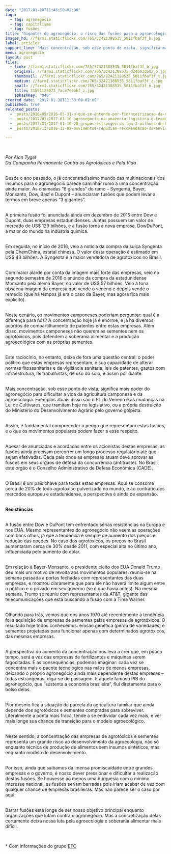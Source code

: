 ```yaml
---
date: "2017-01-20T11:46:50-02:00"
tags:
  - tag: agronegócio
  - tag: capitalismo
  - tag: fusões
title: "Gigantes do agronegócio: o risco das fusões para a agroecologia"
images_hd: //farm1.staticflickr.com/765/32421388535_5811fbaf3f_b.jpg
label: articles
support_line: "Mais concentração, sob esse ponto de vista, significa mais poder do agronegócio para dificultar a vida da agricultura camponesa"
menu: agronegócio
layout: post
files:
  - link: //farm1.staticflickr.com/765/32421388535_5811fbaf3f_b.jpg
    original: //farm1.staticflickr.com/765/32421388535_d24b03c6d2_o.jpg
    thumbnail: //farm1.staticflickr.com/765/32421388535_5811fbaf3f_t.jpg
    medium: //farm1.staticflickr.com/765/32421388535_5811fbaf3f_z.jpg
    small: //farm1.staticflickr.com/765/32421388535_5811fbaf3f_n.jpg
    title: 31591125073_7ace7e6bbf_z.jpg
    $$hashKey: "046"
created_date: "2017-01-20T11:53:00-02:00"
published: true
releated_posts:
  - _posts/2016/05/2016-05-31-o-que-se-entende-por-financeirizacao-da-natureza.md
  - _posts/2017/01/2017-01-10-agronegocio-na-amazonia-logistica-e-tecnologia-sustentam-modelo-colonialista.md
  - _posts/2017/01/2017-01-10-20-grupos-estrangeiros-tem-3-milhoes-de-ha-de-terras-no-brasil.md
  - _posts/2016/12/2016-12-02-movimentos-repudiam-recomendacao-da-anvisa-sobre-como-tirar-agrotoxicos-dos-alimentos.md

---
```

<p>&nbsp;</p>

<p><em>Por Alan Tygel<br />
Da Campanha Permanente Contra os Agrot&oacute;xicos e Pela Vida</em></p>

<p><br />
Desde o ano passado, o j&aacute; concentrad&iacute;ssimo mundo das multinacionais dos insumos para o agroneg&oacute;cio parece caminhar rumo a uma concentra&ccedil;&atilde;o ainda maior. As chamadas &ldquo;6 grandes&rdquo; do ramo &ndash; Syngenta, Bayer, Monsanto, Dow, Basf e Dupont &ndash; anunciaram fus&otilde;es que podem levar a termos em breve apenas &ldquo;3 gigantes&rdquo;.</p>

<p><br />
A primeira fus&atilde;o foi anunciada ainda em dezembro de 2015 entre Dow e Dupont, duas empresas estadunidenses. Juntas possuem um valor de mercado de US$ 129 bilh&otilde;es, e a fus&atilde;o torna a nova empresa, DowDuPont, a maior do mundo na ind&uacute;stria qu&iacute;mica.</p>

<p><br />
Em seguida, no in&iacute;cio de 2016, veio a not&iacute;cia da compra da su&iacute;&ccedil;a Syngenta pela ChemChina, estatal chinesa. O valor desta opera&ccedil;&atilde;o &eacute; estimado em US$ 43 bilh&otilde;es. A Syngenta &eacute; a maior vendedora de agrot&oacute;xicos no Brasil.</p>

<p><br />
Com maior alarde por conta da imagem mais forte das empresas, veio no segundo semestre de 2016 o an&uacute;ncio da compra da estadunidense Monsanto pela alem&atilde; Bayer, no valor de US$ 57 bilh&otilde;es. Veio &agrave; tona obscena imagem da empresa que vende o veneno e depois vende o rem&eacute;dio (que h&aacute; tempos j&aacute; era o caso da Bayer, mas agora fica mais expl&iacute;cito).</p>

<p><br />
Neste cen&aacute;rio, os movimentos camponeses poderiam perguntar: qual &eacute; a diferen&ccedil;a para n&oacute;s? A concentra&ccedil;&atilde;o hoje j&aacute; &eacute; enorme, e j&aacute; h&aacute; diversos acordos de compartilhamento de patentes entre estas empresas. Al&eacute;m disso, movimentos camponeses n&atilde;o querem as sementes nem os agrot&oacute;xicos, pois defendem a soberania alimentar e a produ&ccedil;&atilde;o agroecol&oacute;gica com as pr&oacute;prias sementes.</p>

<p><br />
Este racioc&iacute;nio, no entanto, deixa de fora uma quest&atilde;o central: o poder pol&iacute;tico que estas empresas representam, e sua capacidade de alterar normas fitossanit&aacute;rias e de vigil&acirc;ncia sanit&aacute;ria, leis de patentes, gastos com infraestrutura, lei trabalhistas, de uso do solo, e assim por diante.</p>

<p><br />
Mais concentra&ccedil;&atilde;o, sob esse ponto de vista, significa mais poder do agroneg&oacute;cio para dificultar a vida da agricultura camponesa e da agroecologia. Exemplos atuais disso s&atilde;o o PL do Veneno e as mudan&ccedil;as na Lei de Cultivares, que tramitam hoje no legislativo, ou a pr&oacute;pria destrui&ccedil;&atilde;o do Minist&eacute;rio do Desenvolvimento Agr&aacute;rio pelo governo golpista.</p>

<p><br />
Assim, &eacute; fundamental compreender o perigo que representam estas fus&otilde;es, e o que os movimentos populares podem fazer a esse respeito.</p>

<p><br />
Apesar de anunciadas e acordadas entre os acionistas destas empresas, as fus&otilde;es ainda precisam percorrer um longo processo regulat&oacute;rio at&eacute; que sejam efetivadas. Cada pa&iacute;s onde as empresas atuam deve aprovar as fus&otilde;es em seus &oacute;rg&atilde;os de defesa da concorr&ecirc;ncia (antitruste). No Brasil, este &oacute;rg&atilde;o &eacute; o Conselho Administrativo de Defesa Econ&ocirc;mica (CADE).</p>

<p><br />
O Brasil &eacute; um pa&iacute;s chave para todas estas empresas. Aqui se consome cerca de 20% de todo agrot&oacute;xico pulverizado no mundo, e ao contr&aacute;rio dos mercados europeu e estadunidense, a perspectiva &eacute; ainda de expans&atilde;o.</p>

<p><br />
<strong>Resist&ecirc;ncias</strong></p>

<p><br />
A fus&atilde;o entre Dow e DuPont tem enfrentado s&eacute;rias resist&ecirc;ncias na Europa e nos EUA. Mesmo representantes do agroneg&oacute;cio n&atilde;o veem as opera&ccedil;&otilde;es com bons olhos, j&aacute; que a tend&ecirc;ncia &eacute; sempre de aumento dos pre&ccedil;os e redu&ccedil;&atilde;o das op&ccedil;&otilde;es. No caso dos agrot&oacute;xicos, os pre&ccedil;os no Brasil aumentaram cerca de 30% desde 2011, com especial alta no &uacute;ltimo ano, influenciada pelo aumento do d&oacute;lar.</p>

<p><br />
Em rela&ccedil;&atilde;o &agrave; Bayer-Monsanto, o presidente eleito dos EUA Donald Trump deu mais um motivo de revolta aos movimentos populares: reuniu-se na semana passada a portas fechadas com representantes das duas empresas, e mostrou claramente que para ele n&atilde;o haver&aacute; limite algum entre o p&uacute;blico e o privado em seu governo (se &eacute; que havia antes). Na mesma semana, Trump se reuniu com representantes da AT&amp;T, gigante das telecomunica&ccedil;&otilde;es que est&aacute; buscando a fus&atilde;o com a Time Warner.</p>

<p><br />
Olhando para tr&aacute;s, vemos que dos anos 1970 at&eacute; recentemente a tend&ecirc;ncia foi a aquisi&ccedil;&atilde;o de empresas de sementes pelas empresas de agrot&oacute;xicos. O resultado hoje todos conhecemos: eros&atilde;o gen&eacute;tica (perda de variedades) e sementes projetadas para funcionar apenas com determinados agrot&oacute;xicos, das mesmas empresas.</p>

<p><br />
A perspectiva do aumento da concentra&ccedil;&atilde;o nos leva a crer que, em pouco tempo, ser&aacute; a vez das empresas de fertilizantes e m&aacute;quinas serem fagocitadas. E as consequ&ecirc;ncias, podemos imaginar: cada vez se concentra mais o pacote tecnol&oacute;gico nas m&atilde;os de menos empresas, deixando o pr&oacute;prio agroneg&oacute;cio ainda mais dependente destas empresas &ndash; todas estrangeiras, diga-se de passagem. E aquele famoso PIB do agroneg&oacute;cio, que &ldquo;sustenta a economia brasileira&rdquo;, flui diretamente para o bolso delas.</p>

<p><br />
Pior mesmo fica a situa&ccedil;&atilde;o da parcela da agricultura familiar que ainda depende dos agrot&oacute;xicos e sementes compradas para sobreviver. Literalmente a ponta mais fraca, tende a se endividar cada vez mais, e ver mais longe sua chance de transi&ccedil;&atilde;o para o modelo agroecol&oacute;gico.</p>

<p><br />
Neste sentido, a concentra&ccedil;&atilde;o das empresas de agrot&oacute;xicos e sementes representa um grande risco ao desenvolvimento da agroecologia, n&atilde;o s&oacute; enquanto t&eacute;cnica de produ&ccedil;&atilde;o de alimentos sem insumos sint&eacute;ticos, mas enquanto modelo de desenvolvimento.</p>

<p><br />
Por isso, ainda que saibamos da imensa promiscuidade entre grandes empresas e o governo, &eacute; nosso dever pressionar e dificultar a realiza&ccedil;&atilde;o destas fus&otilde;es. Se houvesse ao menos uma burguesia com o m&iacute;nimo interesse nacional, as fus&otilde;es seriam barradas pois iriam acabar de vez com qualquer chance de empresas brasileiras. Mas n&atilde;o parece ser o caso por aqui.</p>

<p><br />
Barrar fus&otilde;es est&aacute; longe de ser nosso objetivo principal enquanto organiza&ccedil;&otilde;es que lutam contra o agroneg&oacute;cio. Mas a concretiza&ccedil;&atilde;o delas certamente deixa nossa luta pela agroecologia e soberania alimentar mais dif&iacute;cil.</p>

<p>&nbsp;</p>

<p>* Com informa&ccedil;&otilde;es do grupo <a href="http://www.etcgroup.org/es/content/monsanto-voracidad-infinita-megafusiones-y-amenazas-la-soberania-alimentaria">ETC</a></p>
